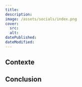 ```yaml
---
title:
description:
image: /assets/socials/index.png
cover:
  src:
  alt:
datePublished:
dateModified:
---
```


## Contexte

##

###

###

## Conclusion
